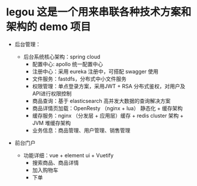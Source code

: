 # legou 这是一个用来串联各种技术方案和架构的 demo 项目

- 后台管理：

  - 后台系统核心架构：spring cloud 
	- 配置中心: apollo 统一配置中心
	- 注册中心：采用 eureka 注册中，可搭配 swagger 使用
	- 文件服务：fastdfs，分布式中小文件服务
	- 权限管理：单点登录方案，采用JWT + RSA 分布式鉴权，对用户及API进行权限控制
	- 商品查询：基于 elasticsearch 高并发大数据的查询解决方案
	- 商品详情页加载：OpenResty （nginx + lua） 静态化 + 缓存架构
	- 缓存服务：nginx （分发层 + 应用层）缓存 + redis cluster 架构 + JVM 堆缓存架构
	- 业务信息：商品管理、用户管理、销售管理
	
	


- 前台门户
  - 功能详细：vue + element ui + Vuetify
	- 搜索商品、商品详情
    - 加入购物车
    - 下单
  
 